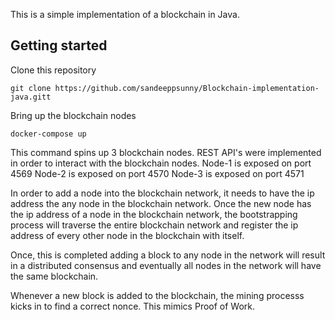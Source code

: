 This is a simple implementation of a blockchain in Java.

## Getting started

Clone this repository
```
git clone https://github.com/sandeeppsunny/Blockchain-implementation-java.gitt
```

Bring up the blockchain nodes
```
docker-compose up
```

This command spins up 3 blockchain nodes. REST API's were implemented in order to interact with the blockchain nodes.
Node-1 is exposed on port 4569
Node-2 is exposed on port 4570
Node-3 is exposed on port 4571

In order to add a node into the blockchain network, it needs to have the ip address the any node in the blockchain network.
Once the new node has the ip address of a node in the blockchain network, the bootstrapping process will traverse
the entire blockchain network and register the ip address of every other node in the blockchain with itself.

Once, this is completed adding a block to any node in the network will result in a distributed consensus and eventually
all nodes in the network will have the same blockchain.

Whenever a new block is added to the blockchain, the mining processs kicks in to find a correct nonce. This mimics Proof of Work.
